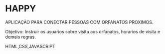 # HAPPY

APLICAÇÃO PARA CONECTAR PESSOAS COM ORFANATOS PROXIMOS.



Objetivo: Instruir os usuarios sobre visita aos orfanatos, horarios de visita e demais regras.

HTML,CSS,JAVASCRIPT